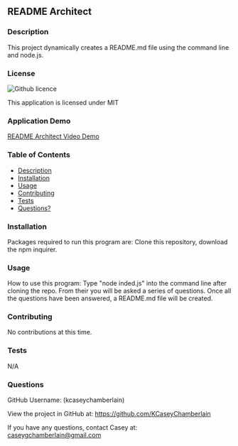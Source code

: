 
## README Architect 

### Description
This project dynamically creates a README.md file using the command line and node.js.

### License
![Github licence](https://img.shields.io/badge/license-MIT-blue.svg)

This application is licensed under MIT

### Application Demo
[README Architect Video Demo](https://drive.google.com/file/d/1ppm_xv7E5DCvHvKM5-TyaFp6Isdl75RE/view?usp=sharing)

### Table of Contents
- [Description](#description)
- [Installation](#installation)
- [Usage](#usage)
- [Contributing](#contributing)
- [Tests](#tests)
- [Questions?](#questions)


### Installation
Packages required to run this program are: Clone this repository, download the npm inquirer.

### Usage
How to use this program: Type "node inded.js" into the command line after cloning the repo. From their you will be asked a series of questions. Once all the questions have been answered, a README.md file will be created.

### Contributing
No contributions at this time.

### Tests
N/A

### Questions
GitHub Username: (kcaseychamberlain) 
    
View the project in GitHub at: https://github.com/KCaseyChamberlain
    
If you have any questions, contact Casey at: caseygchamberlain@gmail.com